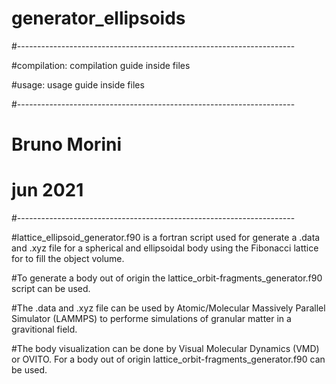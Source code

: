 # generator_ellipsoids

#---------------------------------------------------------------------

#compilation: compilation guide inside files

#usage: usage guide inside files

#---------------------------------------------------------------------

#                             Bruno Morini

#                              jun 2021

#---------------------------------------------------------------------

#lattice_ellipsoid_generator.f90 is a fortran script used for generate a .data and .xyz file for a spherical and ellipsoidal body using the Fibonacci lattice for to fill the object volume. 

#To generate a body out of origin the lattice_orbit-fragments_generator.f90 script can be used. 

#The .data and .xyz file can be used by Atomic/Molecular Massively Parallel Simulator (LAMMPS) to performe simulations of granular matter in a gravitional field. 

#The body visualization can be done by Visual Molecular Dynamics (VMD) or OVITO. For a body out of origin lattice_orbit-fragments_generator.f90 can be used.

